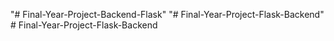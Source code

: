 "# Final-Year-Project-Backend-Flask" 
"# Final-Year-Project-Flask-Backend" 
#   F i n a l - Y e a r - P r o j e c t - F l a s k - B a c k e n d  
 